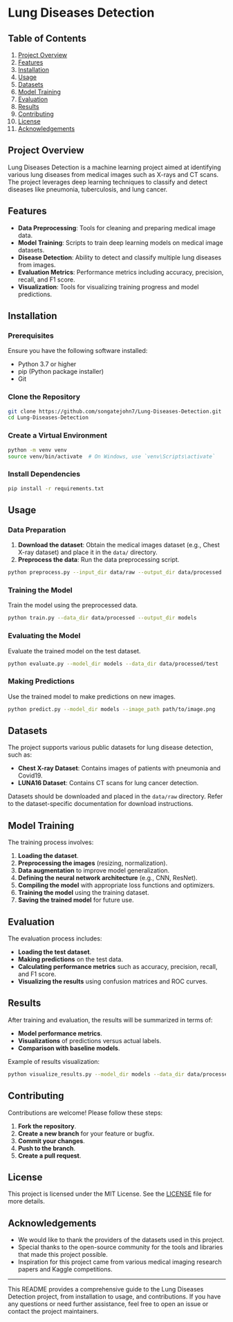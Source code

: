 # Lung Diseases Detection

## Table of Contents
1. [Project Overview](#project-overview)
2. [Features](#features)
3. [Installation](#installation)
4. [Usage](#usage)
5. [Datasets](#datasets)
6. [Model Training](#model-training)
7. [Evaluation](#evaluation)
8. [Results](#results)
9. [Contributing](#contributing)
10. [License](#license)
11. [Acknowledgements](#acknowledgements)

## Project Overview

Lung Diseases Detection is a machine learning project aimed at identifying various lung diseases from medical images such as X-rays and CT scans. The project leverages deep learning techniques to classify and detect diseases like pneumonia, tuberculosis, and lung cancer.

## Features

- **Data Preprocessing**: Tools for cleaning and preparing medical image data.
- **Model Training**: Scripts to train deep learning models on medical image datasets.
- **Disease Detection**: Ability to detect and classify multiple lung diseases from images.
- **Evaluation Metrics**: Performance metrics including accuracy, precision, recall, and F1 score.
- **Visualization**: Tools for visualizing training progress and model predictions.

## Installation

### Prerequisites

Ensure you have the following software installed:
- Python 3.7 or higher
- pip (Python package installer)
- Git

### Clone the Repository

```bash
git clone https://github.com/songatejohn7/Lung-Diseases-Detection.git
cd Lung-Diseases-Detection
```

### Create a Virtual Environment

```bash
python -m venv venv
source venv/bin/activate  # On Windows, use `venv\Scripts\activate`
```

### Install Dependencies

```bash
pip install -r requirements.txt
```

## Usage

### Data Preparation

1. **Download the dataset**: Obtain the medical images dataset (e.g., Chest X-ray dataset) and place it in the `data/` directory.
2. **Preprocess the data**: Run the data preprocessing script.

```bash
python preprocess.py --input_dir data/raw --output_dir data/processed
```

### Training the Model

Train the model using the preprocessed data.

```bash
python train.py --data_dir data/processed --output_dir models
```

### Evaluating the Model

Evaluate the trained model on the test dataset.

```bash
python evaluate.py --model_dir models --data_dir data/processed/test
```

### Making Predictions

Use the trained model to make predictions on new images.

```bash
python predict.py --model_dir models --image_path path/to/image.png
```

## Datasets

The project supports various public datasets for lung disease detection, such as:
- **Chest X-ray Dataset**: Contains images of patients with pneumonia and Covid19.
- **LUNA16 Dataset**: Contains CT scans for lung cancer detection.

Datasets should be downloaded and placed in the `data/raw` directory. Refer to the dataset-specific documentation for download instructions.

## Model Training

The training process involves:
1. **Loading the dataset**.
2. **Preprocessing the images** (resizing, normalization).
3. **Data augmentation** to improve model generalization.
4. **Defining the neural network architecture** (e.g., CNN, ResNet).
5. **Compiling the model** with appropriate loss functions and optimizers.
6. **Training the model** using the training dataset.
7. **Saving the trained model** for future use.

## Evaluation

The evaluation process includes:
- **Loading the test dataset**.
- **Making predictions** on the test data.
- **Calculating performance metrics** such as accuracy, precision, recall, and F1 score.
- **Visualizing the results** using confusion matrices and ROC curves.

## Results

After training and evaluation, the results will be summarized in terms of:
- **Model performance metrics**.
- **Visualizations** of predictions versus actual labels.
- **Comparison with baseline models**.

Example of results visualization:

```bash
python visualize_results.py --model_dir models --data_dir data/processed/test
```

## Contributing

Contributions are welcome! Please follow these steps:
1. **Fork the repository**.
2. **Create a new branch** for your feature or bugfix.
3. **Commit your changes**.
4. **Push to the branch**.
5. **Create a pull request**.

## License

This project is licensed under the MIT License. See the [LICENSE](LICENSE) file for more details.

## Acknowledgements

- We would like to thank the providers of the datasets used in this project.
- Special thanks to the open-source community for the tools and libraries that made this project possible.
- Inspiration for this project came from various medical imaging research papers and Kaggle competitions.

---

This README provides a comprehensive guide to the Lung Diseases Detection project, from installation to usage, and contributions. If you have any questions or need further assistance, feel free to open an issue or contact the project maintainers.
